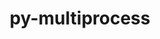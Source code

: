 ---
title: "py-multiprocess"
layout: cache
categories: [package, develop-2025-04-13]
meta: {"compilers": ["none"], "num_specs": 1, "num_specs_by_stack": {"radiuss": 1, "root": 1}, "oss": ["ubuntu18.04"], "platforms": ["linux"], "stacks": ["radiuss", "root"], "targets": ["x86_64_v3"], "versions": ["0.70.12.2"]}
spec_details: [{"compiler": "none", "hash": "oms5b63no42fcknuzezg3kfjb4hbhbbh", "os": "ubuntu18.04", "platform": "linux", "size": "-", "stacks": ["radiuss", "root"], "target": "x86_64_v3", "variants": ["build_system=python_pip"], "versions": ["0.70.12.2"]}]
---